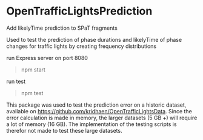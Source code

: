 # OpenTrafficLightsPrediction
Add likelyTime prediction to SPaT fragments

Used to test the prediction of phase durations and likelyTime of phase changes for traffic lights by creating frequency distributions

run Express server on port 8080

> npm start


run test

> npm test




This package was used to test the prediction error on a historic dataset, available on https://github.com/kridhaen/OpenTrafficLightsData.
Since the error calculation is made in memory, the larger datasets (5 GB +) will require a lot of memory (16 GB). The implementation of the testing scripts is therefor not made to test these large datasets.
